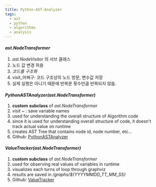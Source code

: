 ```yaml
---
title: Python-AST-Analyzer
tags:
  - ast
  - python
  - algorithms
  - analysis
---
```

#### _ast.NodeTransformer_
1. _ast.NodeVisitor_ 의 서브 클래스
2. 노드 값 변경 허용
3. *코드를 구조화* 
4. visit_어쩌구: 코드 구조상의 노드 방문, 변수값 저장
5. 실제 실행은 아니기 때문에 반복문 횟수만큼 반복되지 않음.

#### _PythonASTAnalyzer(ast.NodeTransformer)_
1. **custom** **subclass** of *ast.NodeTransformer*
2. _visit_ ~  : save variable names
3. used for understanding the overall structure of Algorithm code
4. since it is used for understanding overall structure of code, it doesn't track actual value on runtime
5. creates AST Tree that contains node id, node number, etc...
6. Github: [PythonASTAnalyzer](https://github.com/1etterh/PythonAlgorithmAnalyzer/blob/main/trackers/PythonASTAnalyzer.py)

#### _ValueTracker(ast.NodeTransformer)_
1. **custom subclass** of _ast.NodeTransformer_
2. used for observing real values of variables in runtime
3. visualizes each turns of loop through graphviz
4. results are saved in _/graphs/${YYYYMMDD_TT_MM_SS}_
5. Github: [ValueTracker](https://github.com/1etterh/PythonAlgorithmAnalyzer/blob/main/trackers/ValueTracker.py)


